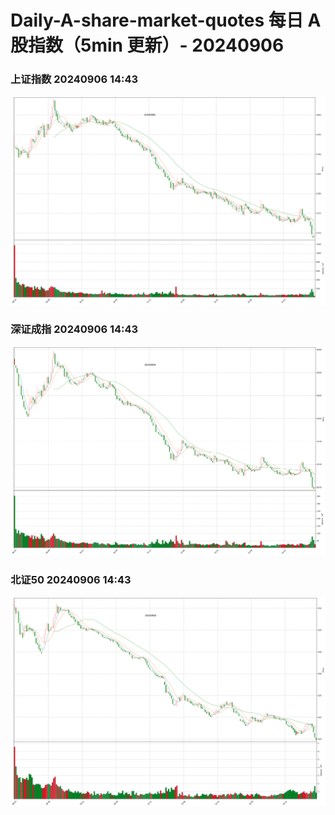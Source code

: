 
# Daily-A-share-market-quotes 每日 A 股指数（5min 更新）- 20240906

### 上证指数 20240906 14:43
![](./fig/2024/9/20240906-sh000001.png)

### 深证成指 20240906 14:43
![](./fig/2024/9/20240906-sz399001.png)

### 北证50 20240906 14:43
![](./fig/2024/9/20240906-bj899050.png)
